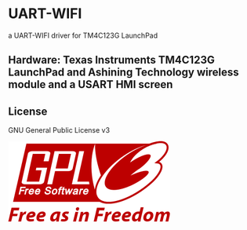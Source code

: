 # UART-WIFI
a UART-WIFI driver for TM4C123G LaunchPad
## Hardware: Texas Instruments TM4C123G LaunchPad and Ashining Technology wireless module and a USART HMI screen

## License

GNU General Public License v3

![gpl](/img/GPLv3_Logo.png)
